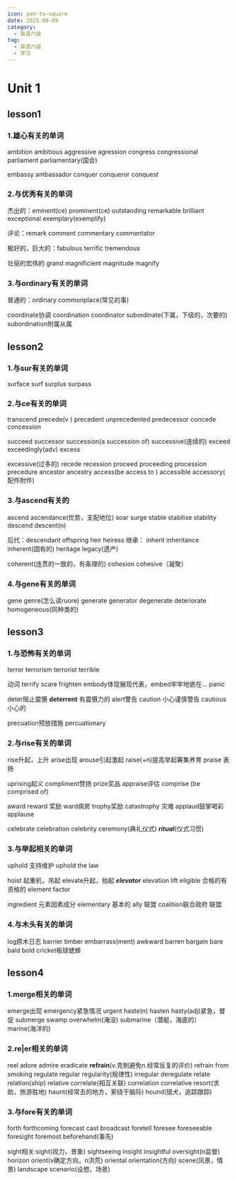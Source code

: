 ```yaml
---
icon: pen-to-square
date: 2025-08-09
category:
  - 英语六级
tag:
  - 英语六级
  - 学习
---
```


# Unit 1

## lesson1

### 1.雄心有关的单词

ambition ambitious aggressive agression congress congressional parliament parliamentary(国会)

embassy ambassador conquer conqueror conquest

### 2.与优秀有关的单词

杰出的：eminent(ce) prominent(ce) outstanding remarkable brilliant exceptional exemplary(exemplify)

评论：remark comment commentary commentator

极好的，巨大的：fabulous terrific tremendous

壮丽的宏伟的 grand magnificient magnitude magnify

### 3.与ordinary有关的单词

普通的：ordinary commonplace(常见的事)

coordinate协调 coordination coordinator subordinate(下属，下级的，次要的) subordination附属从属

## lesson2

### 1.与sur有关的单词

surface surf surplus surpass

### 2.与ce有关的单词

transcend  precede(v ) precedent  unprecedented predecessor concede concession

succeed successor succession(a succession of) successive(连续的) exceed exceedingly(adv) excess

excessive(过多的) recede recession proceed proceeding procession precedure ancestor ancestry access(be access to ) accessible accessory( 配件附件)

### 3.与ascend有关的

ascend ascendance(优势，支配地位) soar surge stable stabilise stability descend descent(n)

后代：descendant offspring heir heiress 继承： inherit inheritance inherent(固有的) heritage legacy(遗产)

coherent(连贯的一致的，有条理的) cohesion cohesive（凝聚）

### 4.与gene有关的单词

gene genre(怎么读ruore) generate generator degenerate deteriorate homogeneous(同种类的)

## lesson3

### 1.与恐怖有关的单词

terror terrorism terrorist terrible

动词 terrify scare frighten embody体现展现代表，embed牢牢地嵌在... panic

deter阻止震慑 **deterrent** 有震慑力的 alert警告 caution 小心谨慎警告 cautious小心的

precuation预放措施 percuationary

### 2.与rise有关的单词

rise升起，上升 arise出现 arouse引起激起 raise(+n)提高举起筹集养育 praise 表扬

uprising起义 compliment赞扬 prize奖品 appraise评估 comprise (be comprised of)

award reward 奖励 ward病房 trophy奖励 catastrophy 灾难 applaud鼓掌喝彩 applause

celebrate celebration celebrity ceremony(典礼仪式) ***ritual***(仪式习惯)

### 3.与举起相关的单词

uphold 支持维护 uphold the law

hoist 起重机，吊起 elevate升起，抬起 ***elevator***  elevation lift eligible 合格的有资格的 element factor

ingredient 元素因素成分 elementary 基本的 ally 联盟 coalition联合政府 联盟

### 4.与木头有关的单词

log原木日志 barrier timber embarrass(ment) awkward barren bargain bare bald bold cricket板球蟋蟀

## lesson4

### 1.merge相关的单词

emerge出现 emergency紧急情况 urgent haste(n) hasten hasty(adj)紧急，督促 submerge swamp overwhelm(淹没) submarine（潜艇，海底的） marine(海洋的)

### 2.re|er相关的单词

reel adore admire eradicate **refrain**(v.克制避免n.经常反复的评价) refrain from smoking regulate regular regularity(规律性) irregular deregulate relate relation(ship) relative correlate(相互关联) correlation correlative resort(求助，旅游胜地) haunt(经常去的地方，萦绕于脑际) hound(猎犬，追踪跟踪)

### 3.与fore有关的单词

forth forthcoming forecast cast broadcast foretell foresee foreseeable foresight foremost beforehand(事先)

sight相关:sight(视力，景象) sightseeing insight insightful oversight(n监督) horizon orient(v确定方向，n洪荒) oriental orientation(方向) scene(风景，情景) landscape scenario(设想，场景)